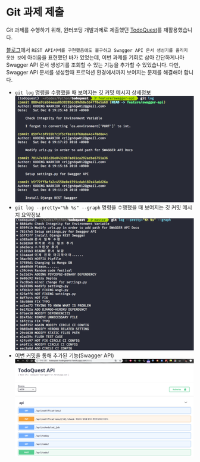 # Git 과제 제출

Git 과제를 수행하기 위해, 윈터코딩 개발과제로 제출했던 [TodoQuest](https://github.com/malkoG/TodoQuest)를 재활용했습니다. 

[블로그](https://kodingwarrior.github.io/post/2018/11/06/Participating-In-Winter-Coding.html)에서 `REST API서버를 구현했음에도 불구하고 Swagger API 문서 생성기를 올리지 못한 것`에 아쉬움을 표현했던 바가 있었는데, 이번 과제를 기회로 삼아 간단하게나마 Swagger API 문서 생성기를 조회할 수 있는 기능을 추가할 수 있었습니다. 다만, Swagger API 문서를 생성할때 프로덕션 환경에서까지 보여지는 문제를 해결해야 합니다.


* `git log` 명령을 수행했을 때 보여지는 깃 커밋 메시지 상세정보 
![git log](./git-log.png)
* `git log --pretty="%h %s" --graph` 명령을 수행했을 때 보여지는 깃 커밋 메시지 요약정보
![git log pretty](./git-log-pretty.png)
* 이번 커밋을 통해 추가된 기능(Swagger API)
![swagger](./swagger.png)
